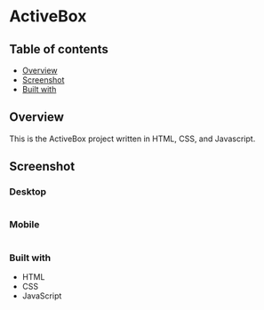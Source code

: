 # ActiveBox
## Table of contents

- [Overview](#overview)
- [Screenshot](#screenshot)
- [Built with](#built-with)


## Overview
   This is the ActiveBox project written in HTML, CSS, and Javascript.

## Screenshot

### Desktop
![]()

### Mobile
![]()

### Built with
- HTML
- CSS
- JavaScript


